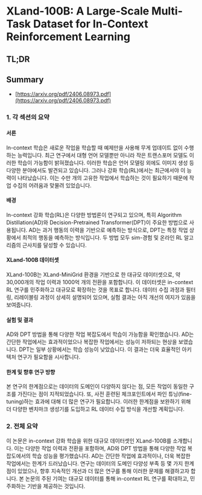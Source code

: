# XLand-100B: A Large-Scale Multi-Task Dataset for In-Context Reinforcement Learning
## TL;DR
## Summary
- [https://arxiv.org/pdf/2406.08973.pdf](https://arxiv.org/pdf/2406.08973.pdf)

### 1. 각 섹션의 요약

#### 서론
In-context 학습은 새로운 작업을 학습할 때 예제만을 사용해 무게 업데이트 없이 수행하는 능력입니다. 최근 연구에서 대형 언어 모델뿐만 아니라 작은 트랜스포머 모델도 이러한 학습이 가능함이 밝혀졌습니다. 이러한 학습은 언어 모델링 외에도 이미지 생성 등 다양한 분야에서도 발견되고 있습니다. 그러나 강화 학습(RL)에서는 최근에서야 이 능력이 나타났습니다. 이는 수만 개의 고유한 작업에서 학습하는 것이 필요하기 때문에 작업 수집의 어려움과 맞물려 있었습니다.

#### 배경
In-context 강화 학습(RL)은 다양한 방법론이 연구되고 있으며, 특히 Algorithm Distillation(AD)와 Decision-Pretrained Transformer(DPT)이 주요한 방법으로 사용됩니다. AD는 과거 행동의 이력을 기반으로 예측하는 방식으로, DPT는 특정 작업 상황에서 최적의 행동을 예측하는 방식입니다. 두 방법 모두 sim-경험 및 온라인 RL 알고리즘의 근사치를 달성할 수 있습니다.

#### XLand-100B 데이터셋
XLand-100B는 XLand-MiniGrid 환경을 기반으로 한 대규모 데이터셋으로, 약 30,000개의 작업 이력과 1000억 개의 전환을 포함합니다. 이 데이터셋은 in-context RL 연구를 민주화하고 대규모로 확장하는 것을 목표로 합니다. 데이터 수집 과정과 필터링, 리레이블링 과정이 상세히 설명되어 있으며, 실험 결과는 아직 개선의 여지가 있음을 보여줍니다.

#### 실험 및 결과
AD와 DPT 방법을 통해 다양한 작업 복잡도에서 학습이 가능함을 확인했습니다. AD는 간단한 작업에서는 효과적이었으나 복잡한 작업에서는 성능이 저하되는 현상을 보였습니다. DPT는 일부 상황에서는 학습 성능이 낮았습니다. 이 결과는 더욱 효율적인 아키텍처 연구가 필요함을 시사합니다.

#### 한계 및 향후 연구 방향
본 연구의 한계점으로는 데이터의 도메인이 다양하지 않다는 점, 모든 작업이 동일한 구조를 가진다는 점이 지적되었습니다. 또, 사전 훈련된 체크포인트에서 파인 튜닝(fine-tuning)하는 효과에 대해 더 많은 연구가 필요합니다. 이러한 한계점을 보완하기 위해 더 다양한 벤치마크 생성기를 도입하고 RL 데이터 수집 방식을 개선할 계획입니다.

### 2. 전체 요약
이 논문은 in-context 강화 학습을 위한 대규모 데이터셋인 XLand-100B를 소개합니다. 이는 다양한 작업 이력과 전환을 포함하며, AD와 DPT 방법을 통해 다양한 작업 복잡도에서의 학습 성능을 평가했습니다. AD는 간단한 작업에 효과적이나, 더욱 복잡한 작업에서는 한계가 드러났습니다. 연구는 데이터의 도메인 다양성 부족 등 몇 가지 한계점이 있었으나, 향후 지속적인 개선과 더 많은 연구를 통해 이러한 문제를 해결하고자 합니다. 본 논문의 주된 기여는 대규모 데이터를 통해 in-context RL 연구를 확대하고, 민주화하는 기반을 제공하는 것입니다.